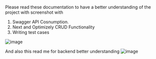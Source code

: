 Please read these documentation to have a better understanding of the project with screenshot with
1. Swagger API Cosnumption.
2. Next and Optimizely CRUD Functionality
3. Writing test cases

![image](https://github.com/user-attachments/assets/57185a8f-d6c9-427b-a755-70dbe0a1b21f)

And also this read me for backend better understanding
![image](https://github.com/user-attachments/assets/c2dc5832-d9d8-4fe3-9926-3b67caf862c3)
